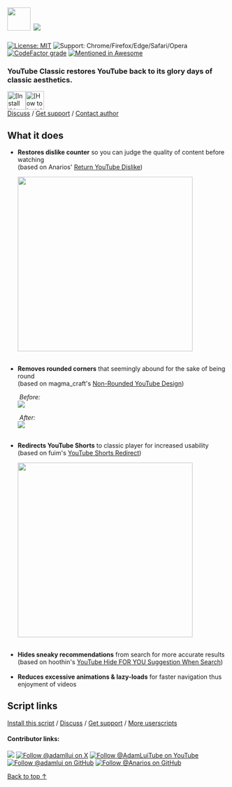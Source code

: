 <h1>
  <picture>
    <source media="(prefers-color-scheme: dark)" srcset="https://assets.ytclassic.com/images/logos/youtube-classic/darkmode.png">
    <img height=53 src="https://assets.ytclassic.com/images/logos/youtube-classic/lightmode.png">
  </picture>
  <a href="https://twitter.com/intent/tweet?text=Nostalgic%20for%20classic%20YouTube%3F%20This%20userscript%20is%20just%20the%20fix!&url=https://github.com/adamlui/userscripts/tree/master/youtube-classic&hashtags=greasemonkey,userscripts,javascript"><img src="https://img.shields.io/twitter/url/http/shields.io.svg?style=social"></a>
</h1>

[![License: MIT](https://img.shields.io/badge/License-MIT-orange.svg?style=flat-square)](https://github.com/adamlui/youtube-classic/blob/main/LICENSE.md)
![Support: Chrome/Firefox/Edge/Safari/Opera](https://img.shields.io/badge/Support-Chrome|Firefox|Edge|Safari|Opera-989898.svg?style=flat-square)
[![CodeFactor grade](https://img.shields.io/codefactor/grade/github/adamlui/youtube-classic?label=Code%20Quality&style=flat-square)](https://www.codefactor.io/repository/github/adamlui/youtube-classic)
[![Mentioned in Awesome](https://assets.ytclassic.com/images/badges/awesome/mentioned-in/rectangle-badge.svg)](https://github.com/awesome-scripts/awesome-userscripts#youtube)

<h3><b>YouTube Classic</b> restores YouTube back to its glory days of classic aesthetics.</h3>

<a href="https://gm.ytclassic.com"><img alt="[Install this script]" height=42 src="https://assets.ytclassic.com/images/buttons/greasy-fork/install-button.svg"></a><a href="https://greasyfork.org/help/installing-user-scripts"><img height=42 alt="[How to install]" title="How to install" src="https://assets.ytclassic.com/images/buttons/greasy-fork/help-button.svg"></a>
<br>
[Discuss](https://github.com/adamlui/youtube-classic/discussions) /
[Get support](https://support.ytclassic.com) /
[Contact author](https://github.com/adamlui)

<h2>What it does</h2>
<ul>
  <li><b>Restores dislike counter</b> so you can judge the quality of content before watching<br>
    (based on Anarios' <a href="https://github.com/Anarios/return-youtube-dislike">Return YouTube Dislike</a>)
    <p><img width=400px src="https://assets.ytclassic.com/images/screenshots/dislike-counter.png"></li><br>
  <li><b>Removes rounded corners</b> that seemingly abound for the sake of being round<br>
    (based on magma_craft's <a href="https://userstyles.world/style/7243/css-adjustments-fixes-for-non-rounded-youtube-design">Non-Rounded YouTube Design</a>)
    <p><i>&nbsp;Before:</i><br>
      <img src="https://assets.ytclassic.com/images/screenshots/youtube-modern-ui.png">
    <p><i>&nbsp;After:</i><br>
      <img src="https://assets.ytclassic.com/images/screenshots/youtube-classic-ui.png"></li><br>
  <li><b>Redirects YouTube Shorts</b> to classic player for increased usability<br>
    (based on fuim's <a href="https://greasyfork.org/scripts/439993-youtube-shorts-redirect">YouTube Shorts Redirect</a>)
    <p><img width=400 src="https://assets.ytclassic.com/images/screenshots/shorts-redir.png"></li><br>
  <li><b>Hides sneaky recommendations</b> from search for more accurate results<br>
    (based on hoothin's <a href="https://greasyfork.org/scripts/441189-youtube-hide-for-you-suggestion-when-search">
      YouTube Hide FOR YOU Suggestion When Search</a>)</li><br>
  <li><b>Reduces excessive animations & lazy-loads</b> for faster navigation thus enjoyment of videos</li>
</ul>

## Script links

[Install this script](https://gm.ytclassic.com) /
[Discuss](https://github.com/adamlui/youtube-classic/discussions) /
[Get support](https://support.ytclassic.com) /
[More userscripts](https://github.com/adamlui/userscripts)

#### Contributor links:

[![](https://img.shields.io/mastodon/follow/109387703022229926?domain=https%3A%2F%2Felonsucks.org&style=social)](https://elonsucks.org/@adam?utm_source=youtube_classic&utm_content=github_shield "Follow @adam on Mastodon")
[![](https://img.shields.io/badge/Follow%20@adamllui-2.2k-blue?logo=x&style=social "Follow @adamllui on X")](https://x.com/intent/user?screen_name=adamllui)
[![](https://img.shields.io/youtube/channel/subscribers/UCgBMqK7SRL5R__3qM-YAcSg?label=Follow%20%40adamluitube&style=social "Follow @AdamLuiTube on YouTube")](https://www.youtube.com/AdamLuiTube?sub_confirmation=1)
[![](https://img.shields.io/github/followers/adamlui?label=Follow%20%40adamlui&style=social "Follow @adamlui on GitHub")](https://github.com/adamlui)
[![](https://img.shields.io/github/followers/Anarios?label=Follow%20%40Anarios&style=social "Follow @Anarios on GitHub")](https://github.com/Anarios)


<a href="#--------------">Back to top ↑</a>
